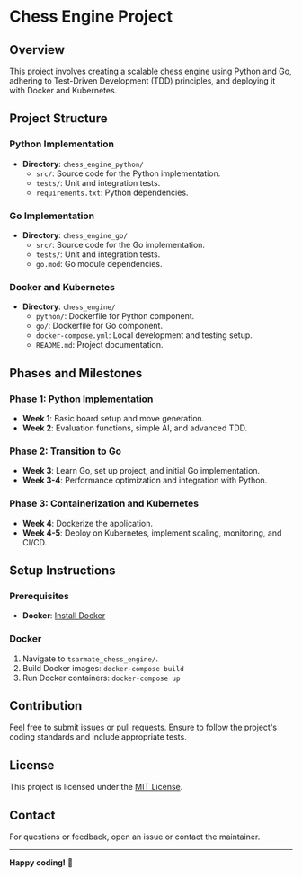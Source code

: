 # Chess Engine Project

## Overview
This project involves creating a scalable chess engine using Python and Go, adhering to Test-Driven Development (TDD) principles, and deploying it with Docker and Kubernetes.

## Project Structure

### Python Implementation
- **Directory**: `chess_engine_python/`
  - `src/`: Source code for the Python implementation.
  - `tests/`: Unit and integration tests.
  - `requirements.txt`: Python dependencies.

### Go Implementation
- **Directory**: `chess_engine_go/`
  - `src/`: Source code for the Go implementation.
  - `tests/`: Unit and integration tests.
  - `go.mod`: Go module dependencies.

### Docker and Kubernetes
- **Directory**: `chess_engine/`
  - `python/`: Dockerfile for Python component.
  - `go/`: Dockerfile for Go component.
  - `docker-compose.yml`: Local development and testing setup.
  <!-- - `k8s/`: Kubernetes manifests for deployment. -->
  - `README.md`: Project documentation.

## Phases and Milestones

### Phase 1: Python Implementation
- **Week 1**: Basic board setup and move generation.
- **Week 2**: Evaluation functions, simple AI, and advanced TDD.

### Phase 2: Transition to Go
- **Week 3**: Learn Go, set up project, and initial Go implementation.
- **Week 3-4**: Performance optimization and integration with Python.

### Phase 3: Containerization and Kubernetes
- **Week 4**: Dockerize the application.
- **Week 4-5**: Deploy on Kubernetes, implement scaling, monitoring, and CI/CD.

## Setup Instructions

### Prerequisites
- **Docker**: [Install Docker](https://docs.docker.com/get-docker/)
<!-- - **Kubernetes**: [Install Minikube](https://minikube.sigs.k8s.io/docs/start/) -->

### Docker
1. Navigate to `tsarmate_chess_engine/`.
2. Build Docker images: `docker-compose build`
3. Run Docker containers: `docker-compose up`

<!-- 
### Kubernetes
1. Start a local Kubernetes cluster: `minikube start`
2. Deploy services: `kubectl apply -f k8s/`
3. Verify deployment: `kubectl get pods` -->

## Contribution
Feel free to submit issues or pull requests. Ensure to follow the project's coding standards and include appropriate tests.

## License
This project is licensed under the [MIT License](LICENSE).

## Contact
For questions or feedback, open an issue or contact the maintainer.

---

**Happy coding!** 🚀
